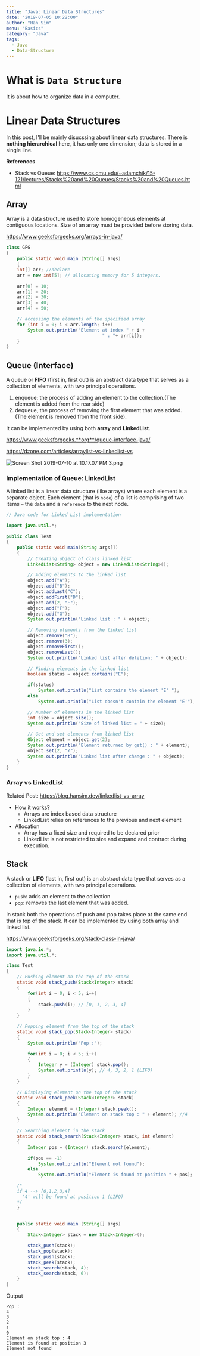 ```yaml
---
title: "Java: Linear Data Structures"
date: "2019-07-05 10:22:00"
author: "Han Sim"
menu: "Basics"
category: "Java"
tags:
  - Java
  - Data-Structure
---
```


# What is `Data Structure`

It is about how to organize data in a computer.

# Linear Data Structures

In this post, I'll be mainly disucssing about **linear** data structures. There is **nothing hierarchical** here, it has only one dimension; data is stored in a single line.

**References**

- Stack vs Queue: https://www.cs.cmu.edu/~adamchik/15-121/lectures/Stacks%20and%20Queues/Stacks%20and%20Queues.html

## Array

Array is a data structure used to store homogeneous elements at contiguous locations. Size of an array must be provided before storing data.

https://www.geeksforgeeks.org/arrays-in-java/

```Java
class GFG
{
	public static void main (String[] args)
	{
	int[] arr; //declare
	arr = new int[5]; // allocating memory for 5 integers.

	arr[0] = 10;
	arr[1] = 20;
	arr[2] = 30;
	arr[3] = 40;
	arr[4] = 50;

	// accessing the elements of the specified array
	for (int i = 0; i < arr.length; i++)
		System.out.println("Element at index " + i +
									" : "+ arr[i]);
	}
}
```

## Queue (Interface)

A queue or **FIFO** (first in, first out) is an abstract data type that serves as a collection of elements, with two principal operations.

1. enqueue: the process of adding an element to the collection.(The element is added from the rear side)
2. dequeue, the process of removing the first element that was added. (The element is removed from the front side).

It can be implemented by using both **array** and **LinkedList**.

https://www.geeksforgeeks.**org**/queue-interface-java/

https://dzone.com/articles/arraylist-vs-linkedlist-vs

![Screen Shot 2019-07-10 at 10.17.07 PM 3.png](https://i.loli.net/2019/07/11/5d269c35a886054409.png)

### Implementation of Queue: LinkedList

A linked list is a linear data structure (like arrays) where each element is a separate object. Each element (that is `node`) of a list is comprising of two items – the `data` and a `reference` to the next node.

```Java
// Java code for Linked List implementation

import java.util.*;

public class Test
{
	public static void main(String args[])
	{
		// Creating object of class linked list
		LinkedList<String> object = new LinkedList<String>();

		// Adding elements to the linked list
		object.add("A");
		object.add("B");
		object.addLast("C");
		object.addFirst("D");
		object.add(2, "E");
		object.add("F");
		object.add("G");
		System.out.println("Linked list : " + object);

		// Removing elements from the linked list
		object.remove("B");
		object.remove(3);
		object.removeFirst();
		object.removeLast();
		System.out.println("Linked list after deletion: " + object);

		// Finding elements in the linked list
		boolean status = object.contains("E");

		if(status)
			System.out.println("List contains the element 'E' ");
		else
			System.out.println("List doesn't contain the element 'E'");

		// Number of elements in the linked list
		int size = object.size();
		System.out.println("Size of linked list = " + size);

		// Get and set elements from linked list
		Object element = object.get(2);
		System.out.println("Element returned by get() : " + element);
		object.set(2, "Y");
		System.out.println("Linked list after change : " + object);
	}
}
```

### Array vs LinkedList

Related Post: https://blog.hansim.dev/linkedlist-vs-array

- How it works?
  - Arrays are index based data structure
  - LinkedList relies on references to the previous and next element
- Allocation
  - Array has a fixed size and required to be declared prior
  - LinkedList is not restricted to size and expand and contract during execution.

## Stack

A stack or **LIFO** (last in, first out) is an abstract data type that serves as a collection of elements, with two principal operations.

- `push`: adds an element to the collection
- `pop`: removes the last element that was added.

In stack both the operations of push and pop takes place at the same end that is top of the stack. It can be implemented by using both array and linked list.

https://www.geeksforgeeks.org/stack-class-in-java/

```Java
import java.io.*;
import java.util.*;

class Test
{
	// Pushing element on the top of the stack
	static void stack_push(Stack<Integer> stack)
	{
		for(int i = 0; i < 5; i++)
		{
			stack.push(i); // [0, 1, 2, 3, 4]
		}
	}

	// Popping element from the top of the stack
	static void stack_pop(Stack<Integer> stack)
	{
		System.out.println("Pop :");

		for(int i = 0; i < 5; i++)
		{
			Integer y = (Integer) stack.pop();
			System.out.println(y); // 4, 3, 2, 1 (LIFO)
		}
	}

	// Displaying element on the top of the stack
	static void stack_peek(Stack<Integer> stack)
	{
		Integer element = (Integer) stack.peek();
		System.out.println("Element on stack top : " + element); //4
	}

	// Searching element in the stack
	static void stack_search(Stack<Integer> stack, int element)
	{
		Integer pos = (Integer) stack.search(element);

		if(pos == -1)
			System.out.println("Element not found");
		else
			System.out.println("Element is found at position " + pos);

    /*
    if 4 --> [0,1,2,3,4]
      '4' will be found at position 1 (LIFO)
    */
	}


	public static void main (String[] args)
	{
		Stack<Integer> stack = new Stack<Integer>();

		stack_push(stack);
		stack_pop(stack);
		stack_push(stack);
		stack_peek(stack);
		stack_search(stack, 4);
		stack_search(stack, 6);
	}
}
```

Output

```
Pop :
4
3
2
1
0
Element on stack top : 4
Element is found at position 3
Element not found
```
